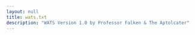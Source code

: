 ```yaml
---
layout: null
title: wats.txt
description: "WATS Version 1.0 by Professor Falken & The Aptolcater"
---
```

